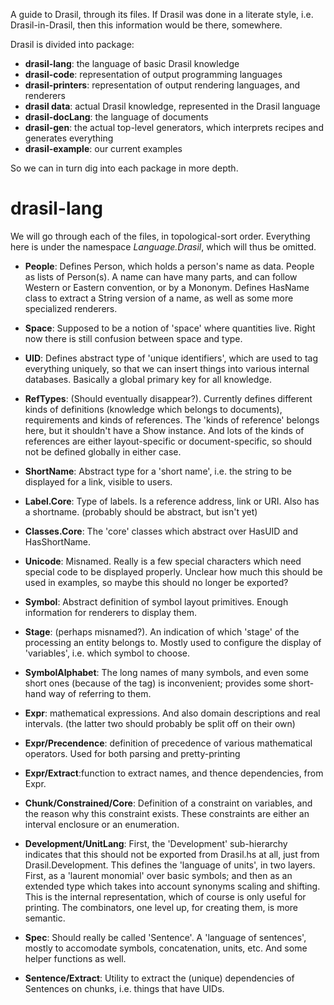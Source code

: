 A guide to Drasil, through its files. If Drasil was done in a literate style, i.e.
Drasil-in-Drasil, then this information would be there, somewhere.

Drasil is divided into package:
- **drasil-lang**: the language of basic Drasil knowledge
- **drasil-code**: representation of output programming languages
- **drasil-printers**: representation of output rendering languages, and renderers
- **drasil data**: actual Drasil knowledge, represented in the Drasil language
- **drasil-docLang**: the language of documents
- **drasil-gen**: the actual top-level generators, which interprets recipes and generates everything
- **drasil-example**: our current examples

So we can in turn dig into each package in more depth.

# drasil-lang

We will go through each of the files, in topological-sort order. Everything here is
under the namespace *Language.Drasil*, which will thus be omitted.

- **People**: Defines Person, which holds a person's name as data. People as lists of Person(s).
  A name can have many parts, and can follow Western or Eastern convention, or by a Mononym.
  Defines HasName class to extract a String version of a name, as well as some more
  specialized renderers.

- **Space**: Supposed to be a notion of 'space' where quantities live. Right now there is
  still confusion between space and type.

- **UID**: Defines abstract type of 'unique identifiers', which are used to tag everything
  uniquely, so that we can insert things into various internal databases. Basically a global
  primary key for all knowledge.

- **RefTypes**: (Should eventually disappear?). Currently defines different kinds of
  definitions (knowledge which belongs to documents), requirements and kinds of
  references. The 'kinds of reference' belongs here, but it shouldn't have a Show instance.
  And lots of the kinds of references are either layout-specific or document-specific, so
  should not be defined globally in either case.

- **ShortName**: Abstract type for a 'short name', i.e. the string to be displayed
  for a link, visible to users.

- **Label.Core**: Type of labels. Is a reference address, link or URI. Also has a shortname.
  (probably should be abstract, but isn't yet)

- **Classes.Core**: The 'core' classes which abstract over HasUID and HasShortName.

- **Unicode**: Misnamed. Really is a few special characters which need special code to be
  displayed properly. Unclear how much this should be used in examples, so maybe this should
  no longer be exported?

- **Symbol**: Abstract definition of symbol layout primitives. Enough information for
  renderers to display them.

- **Stage**: (perhaps misnamed?). An indication of which 'stage' of the processing an
  entity belongs to. Mostly used to configure the display of 'variables', i.e. which
  symbol to choose.

- **SymbolAlphabet**: The long names of many symbols, and even some short ones (because of the
  tag) is inconvenient; provides some short-hand way of referring to them.

- **Expr**: mathematical expressions. And also domain descriptions and real intervals.
  (the latter two should probably be split off on their own)

- **Expr/Precendence**: definition of precedence of various mathematical operators.
  Used for both parsing and pretty-printing

- **Expr/Extract**:function to extract names, and thence dependencies, from Expr.

- **Chunk/Constrained/Core**: Definition of a constraint on variables, and the reason 
  why this constraint exists. These constraints are either an interval enclosure or an
  enumeration.

- **Development/UnitLang**: First, the 'Development' sub-hierarchy indicates that this 
  should not be exported from Drasil.hs at all, just from Drasil.Development.
  This defines the 'language of units', in two layers. First, as a 'laurent monomial'
  over basic symbols; and then as an extended type which takes into account synonyms
  scaling and shifting. This is the internal representation, which of course is only
  useful for printing. The combinators, one level up, for creating them, is more
  semantic.

- **Spec**: Should really be called 'Sentence'. A 'language of sentences', mostly to
  accomodate symbols, concatenation, units, etc. And some helper functions as well.

- **Sentence/Extract**: Utility to extract the (unique) dependencies of Sentences on
  chunks, i.e. things that have UIDs.
